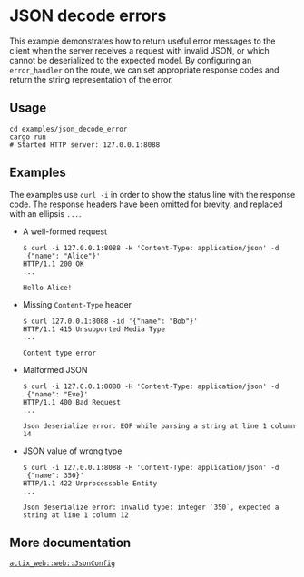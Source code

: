 # JSON decode errors

This example demonstrates how to return useful error messages to the client
when the server receives a request with invalid JSON, or which cannot be
deserialized to the expected model. By configuring an `error_handler` on the
route, we can set appropriate response codes and return the string
representation of the error.

## Usage

```shell
cd examples/json_decode_error
cargo run
# Started HTTP server: 127.0.0.1:8088
```

## Examples

The examples use `curl -i` in order to show the status line with the response
code. The response headers have been omitted for brevity, and replaced with an
ellipsis `...`.

- A well-formed request

  ```shell
  $ curl -i 127.0.0.1:8088 -H 'Content-Type: application/json' -d '{"name": "Alice"}'
  HTTP/1.1 200 OK
  ...

  Hello Alice! 
  ```

- Missing `Content-Type` header

  ```shell
  $ curl 127.0.0.1:8088 -id '{"name": "Bob"}'
  HTTP/1.1 415 Unsupported Media Type
  ...

  Content type error
  ```

- Malformed JSON

  ```shell
  $ curl -i 127.0.0.1:8088 -H 'Content-Type: application/json' -d '{"name": "Eve}'
  HTTP/1.1 400 Bad Request
  ...

  Json deserialize error: EOF while parsing a string at line 1 column 14
  ```

- JSON value of wrong type

  ```shell
  $ curl -i 127.0.0.1:8088 -H 'Content-Type: application/json' -d '{"name": 350}'
  HTTP/1.1 422 Unprocessable Entity
  ...

  Json deserialize error: invalid type: integer `350`, expected a string at line 1 column 12
  ```

## More documentation

[`actix_web::web::JsonConfig`](https://docs.rs/actix-web/latest/actix_web/web/struct.JsonConfig.html)
